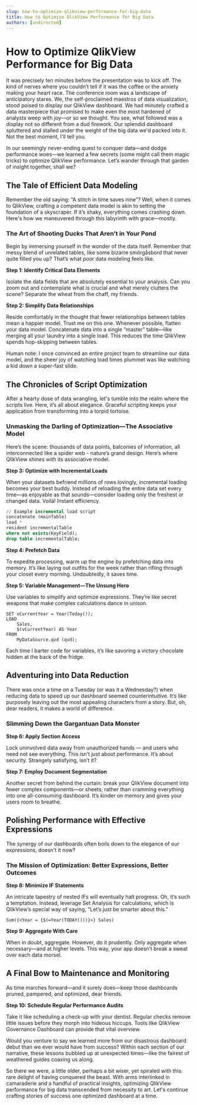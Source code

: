 ```yaml
---
slug: how-to-optimize-qlikview-performance-for-big-data
title: How to Optimize QlikView Performance for Big Data
authors: [undirected]
---
```



# How to Optimize QlikView Performance for Big Data

It was precisely ten minutes before the presentation was to kick off. The kind of nerves where you couldn’t tell if it was the coffee or the anxiety making your heart race. The conference room was a landscape of anticipatory stares. We, the self-proclaimed maestros of data visualization, stood poised to display our QlikView dashboard. We had minutely crafted a data masterpiece that promised to make even the most hardened of analysts weep with joy—or so we thought. You see, what followed was a display not so different from a dud firework. Our splendid dashboard spluttered and stalled under the weight of the big data we'd packed into it. Not the best moment, I'll tell you.

In our seemingly never-ending quest to conquer data—and dodge performance woes—we learned a few secrets (some might call them magic tricks) to optimize QlikView performance. Let’s wander through that garden of insight together, shall we?

## The Tale of Efficient Data Modeling

Remember the old saying: “A stitch in time saves nine”? Well, when it comes to QlikView, crafting a competent data model is akin to setting the foundation of a skyscraper. If it’s shaky, everything comes crashing down. Here's how we maneuvered through this labyrinth with grace—mostly.

### The Art of Shooting Ducks That Aren’t in Your Pond

Begin by immersing yourself in the wonder of the data itself. Remember that messy blend of unrelated tables, like some bizarre smörgåsbord that never quite filled you up? That’s what poor data modeling feels like. 

**Step 1: Identify Critical Data Elements**

Isolate the data fields that are absolutely essential to your analysis. Can you zoom out and contemplate what is crucial and what merely clutters the scene? Separate the wheat from the chaff, my friends.

**Step 2: Simplify Data Relationships**

Reside comfortably in the thought that fewer relationships between tables mean a happier model. Trust me on this one. Whenever possible, flatten your data model. Concatenate data into a single “master” table—like merging all your laundry into a single load. This reduces the time QlikView spends hop-skipping between tables.

Human note: I once convinced an entire project team to streamline our data model, and the sheer joy of watching load times plummet was like watching a kid down a super-fast slide.

## The Chronicles of Script Optimization

After a hearty dose of data wrangling, let's tumble into the realm where the scripts live. Here, it’s all about elegance. Graceful scripting keeps your application from transforming into a torpid tortoise.

### Unmasking the Darling of Optimization—The Associative Model

Here’s the scene: thousands of data points, balconies of information, all interconnected like a spider web - nature’s grand design. Here’s where QlikView shines with its associative model.

**Step 3: Optimize with Incremental Loads**

When your datasets befriend millions of rows lovingly, incremental loading becomes your best buddy. Instead of reloading the entire data set every time—as enjoyable as that sounds—consider loading only the freshest or changed data. Voilà! Instant efficiency.

```sql
// Example incremental load script
concatenate (mainTable)
load *
resident incrementalTable
where not exists(KeyField);
drop table incrementalTable;
```

**Step 4: Prefetch Data**

To expedite processing, warm up the engine by prefetching data into memory. It’s like laying out outfits for the week rather than rifling through your closet every morning. Undoubtedly, it saves time.

**Step 5: Variable Management—The Unsung Hero**

Use variables to simplify and optimize expressions. They’re like secret weapons that make complex calculations dance in unison.

```qv
SET vCurrentYear = Year(Today());
LOAD
    Sales,
    $(vCurrentYear) AS Year
FROM
    MyDataSource.qvd (qvd);
```

Each time I barter code for variables, it’s like savoring a victory chocolate hidden at the back of the fridge.

## Adventuring into Data Reduction

There was once a time on a Tuesday (or was it a Wednesday?) when reducing data to speed up our dashboard seemed counterintuitive. It’s like purposely leaving out the most appealing characters from a story. But, oh, dear readers, it makes a world of difference.

### Slimming Down the Gargantuan Data Monster

**Step 6: Apply Section Access**

Lock uninvolved data away from unauthorized hands — and users who need not see everything. This isn’t just about performance. It’s about security. Strangely satisfying, isn’t it?

**Step 7: Employ Document Segmentation**

Another secret from behind the curtain: break your QlikView document into fewer complex components—or sheets, rather than cramming everything into one all-consuming dashboard. It’s kinder on memory and gives your users room to breathe.

## Polishing Performance with Effective Expressions

The synergy of our dashboards often boils down to the elegance of our expressions, doesn't it now?

### The Mission of Optimization: Better Expressions, Better Outcomes

**Step 8: Minimize IF Statements**

An intricate tapestry of nested IFs will eventually halt progress. Oh, it’s such a temptation. Instead, leverage Set Analysis for calculations, which is QlikView’s special way of saying, "Let’s just be smarter about this."

```qv
Sum({<Year = {$(=Year(TODAY()))}>} Sales)
```

**Step 9: Aggregate With Care**

When in doubt, aggregate. However, do it prudently. Only aggregate when necessary—and at higher levels. This way, your app doesn’t break a sweat over each data morsel.

## A Final Bow to Maintenance and Monitoring

As time marches forward—and it surely does—keep those dashboards pruned, pampered, and optimized, dear friends.

**Step 10: Schedule Regular Performance Audits**

Take it like scheduling a check-up with your dentist. Regular checks remove little issues before they morph into hideous hiccups. Tools like QlikView Governance Dashboard can provide that vital overview.

Would you venture to say we learned more from our disastrous dashboard debut than we ever would have from success? Within each section of our narrative, these lessons bubbled up at unexpected times—like the fairest of weathered guides coaxing us along.

So there we were, a little older, perhaps a bit wiser, yet spiraled with this rare delight of having conquered the beast. With arms interlinked in camaraderie and a handful of practical insights, optimizing QlikView performance for big data transcended from necessity to art. Let's continue crafting stories of success one optimized dashboard at a time.